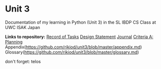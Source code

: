 Unit 3 
======

Documentation of my learning in Python (Unit 3) in the SL IBDP CS Class at UWC ISAK Japan

**Links to repository:**
[Record of Tasks](https://github.com/rikiod/unit3/blob/master/RecordOfTasks.md)
[Design Statement](https://github.com/rikiod/unit3/blob/master/designStatement.md)
[Journal](https://github.com/rikiod/unit3/blob/master/journal.md)
[Criteria A: Planning](https://github.com/rikiod/unit3/blob/master/criteriaA.md)
Appendix(https://github.com/rikiod/unit3/blob/master/appendix.md)
Glossary(https://github.com/rikiod/unit3/blob/master/glossary.md)


don't forget:
telos
